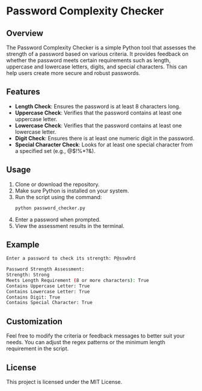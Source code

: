 # Password Complexity Checker

## Overview

The Password Complexity Checker is a simple Python tool that assesses the strength of a password based on various criteria. It provides feedback on whether the password meets certain requirements such as length, uppercase and lowercase letters, digits, and special characters. This can help users create more secure and robust passwords.

## Features

- **Length Check**: Ensures the password is at least 8 characters long.
- **Uppercase Check**: Verifies that the password contains at least one uppercase letter.
- **Lowercase Check**: Verifies that the password contains at least one lowercase letter.
- **Digit Check**: Ensures there is at least one numeric digit in the password.
- **Special Character Check**: Looks for at least one special character from a specified set (e.g., @$!%*?&).

## Usage

1. Clone or download the repository.
2. Make sure Python is installed on your system.
3. Run the script using the command:
   ```bash
   python password_checker.py
   ```
4. Enter a password when prompted.
5. View the assessment results in the terminal.

## Example

```bash
Enter a password to check its strength: P@ssw0rd

Password Strength Assessment:
Strength: Strong
Meets Length Requirement (8 or more characters): True
Contains Uppercase Letter: True
Contains Lowercase Letter: True
Contains Digit: True
Contains Special Character: True
```

## Customization

Feel free to modify the criteria or feedback messages to better suit your needs. You can adjust the regex patterns or the minimum length requirement in the script.

## License

This project is licensed under the MIT License.
```

